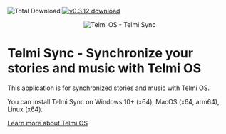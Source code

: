 ![Total Download](https://img.shields.io/github/downloads/DantSu/Telmi-Sync/total.svg) [![v0.3.12 download](https://img.shields.io/github/downloads/DantSu/Telmi-Sync/0.3.12/total.svg)](https://github.com/DantSu/Telmi-Sync/releases/tag/0.3.12)

<p align="center"><img = src="https://dantsu.com/files/Telmi_MiyooPC.jpg" alt="Telmi OS - Telmi Sync" /></p>

# Telmi Sync - Synchronize your stories and music with Telmi OS

This application is for synchronized stories and music with Telmi OS.

You can install Telmi Sync on Windows 10+ (x64), MacOS (x64, arm64), Linux (x64).

[Learn more about Telmi OS](https://github.com/DantSu/Telmi-story-teller)
